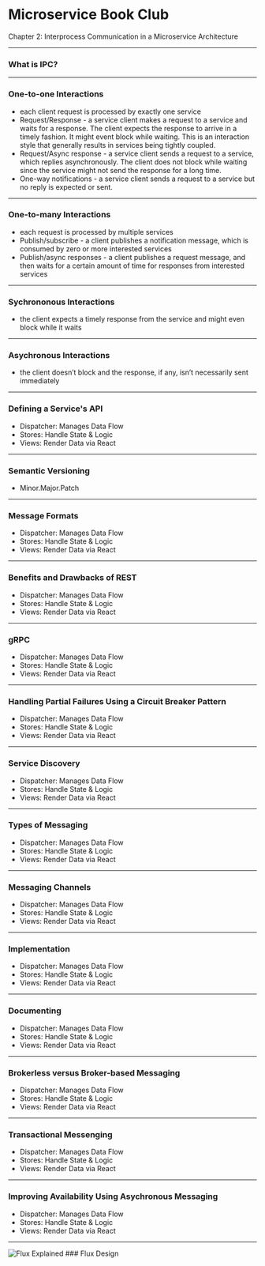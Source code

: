 
# Microservice Book Club 

Chapter 2: Interprocess Communication in a Microservice Architecture

---

### What is IPC?

---

### One-to-one Interactions

- each client request is processed by exactly one service
- Request/Response - a service client makes a request to a service and waits for a response. The client expects the response to arrive in a timely fashion. It might event block while waiting. This is an interaction style that generally results in services being tightly coupled.
- Request/Async response - a service client sends a request to a service, which replies asynchronously. The client does not block while waiting since the service might not send the response for a long time.
- One-way notifications - a service client sends a request to a service but no reply is expected or sent.

---

### One-to-many Interactions

- each request is processed by multiple services
- Publish/subscribe - a client publishes a notification message, which is consumed by zero or more interested services
- Publish/async responses - a client publishes a request message, and then waits for a certain amount of time for responses from interested services

---

### Sychrononous Interactions

- the client expects a timely response from the service and might even block while it waits

---

### Asychronous Interactions

- the client doesn’t block and the response, if any, isn’t necessarily sent immediately

---

### Defining a Service's API

- Dispatcher: Manages Data Flow
- Stores: Handle State & Logic
- Views: Render Data via React

---

### Semantic Versioning

- Minor.Major.Patch

---

### Message Formats

- Dispatcher: Manages Data Flow
- Stores: Handle State & Logic
- Views: Render Data via React

---

### Benefits and Drawbacks of REST

- Dispatcher: Manages Data Flow
- Stores: Handle State & Logic
- Views: Render Data via React

---

### gRPC

- Dispatcher: Manages Data Flow
- Stores: Handle State & Logic
- Views: Render Data via React

---

### Handling Partial Failures Using a Circuit Breaker Pattern

- Dispatcher: Manages Data Flow
- Stores: Handle State & Logic
- Views: Render Data via React

---

### Service Discovery

- Dispatcher: Manages Data Flow
- Stores: Handle State & Logic
- Views: Render Data via React

---

### Types of Messaging

- Dispatcher: Manages Data Flow
- Stores: Handle State & Logic
- Views: Render Data via React

---

### Messaging Channels

- Dispatcher: Manages Data Flow
- Stores: Handle State & Logic
- Views: Render Data via React

---

### Implementation

- Dispatcher: Manages Data Flow
- Stores: Handle State & Logic
- Views: Render Data via React

---

### Documenting

- Dispatcher: Manages Data Flow
- Stores: Handle State & Logic
- Views: Render Data via React

---

### Brokerless versus Broker-based Messaging

- Dispatcher: Manages Data Flow
- Stores: Handle State & Logic
- Views: Render Data via React

---

### Transactional Messenging

- Dispatcher: Manages Data Flow
- Stores: Handle State & Logic
- Views: Render Data via React

---

### Improving Availability Using Asychronous Messaging

- Dispatcher: Manages Data Flow
- Stores: Handle State & Logic
- Views: Render Data via React

---

![Flux Explained](https://facebook.github.io/flux/img/flux-simple-f8-diagram-explained-1300w.png)  ### Flux Design